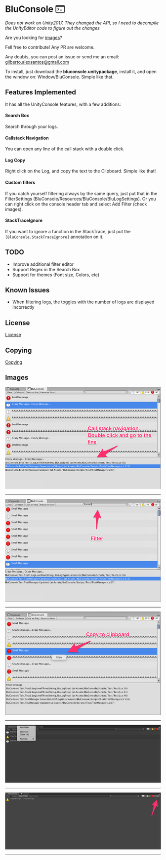 BluConsole <img src="images/console-brand.png" width=30 style="margin: 0px 0px -5px">
========================

*Does not work on Unity2017. They changed the API, so I need to decompile the UnityEditor code to figure out the changes*

Are you looking for [images](#images)?

Fell free to contribute! Any PR are welcome.

Any doubts, you can post an issue or send me an email: <gilberto.alexsantos@gmail.com>

To install, just download the **bluconsole.unitypackage**, install it, and open the window on: Window/BluConsole. Simple like that.

Features Implemented
----------------------------

It has all the UnityConsole features, with a few additions:


#### Search Box

Search through your logs.

#### Callstack Navigation

You can open any line of the call stack with a double click.

#### Log Copy

Right click on the Log, and copy the text to the Clipboard. Simple like that!

#### Custom filters

If you catch yourself filtering always by the same query, just put that in the FilterSettings (BluConsole/Resources/BluConsole/BluLogSettings). Or you can right click on the console header tab and select Add Filter (check images).

#### StackTraceIgnore

If you want to ignore a function in the StackTrace, just put the ```[BluConsole.StackTraceIgnore]``` annotation on it.


TODO
----------------------------

* Improve additional filter editor
* Support Regex in the Search Box
* Support for themes (Font size, Colors, etc)

Known Issues
----------------------------

* When filtering logs, the toggles with the number of logs are displayed incorrectly


License
----------------------------

[License](LICENSE)


Copying
----------------------------

[Copying](COPYING)


Images <a name="images"></a>
----------------------------

![](images/image01.png)

<hr>

![](images/image02.png)

<hr>

![](images/image03.png)

<hr>

![](images/image04.png)

<hr>

![](images/image05.png)

<hr>